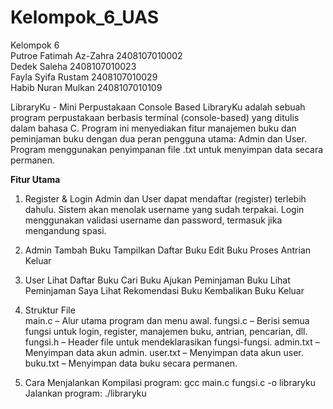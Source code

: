 # **Kelompok_6_UAS** <br>
Kelompok 6 <br>
Putroe Fatimah Az-Zahra 2408107010002 <br>
Dedek Saleha 2408107010023 <br>
Fayla Syifa Rustam 2408107010029 <br>
Habib Nuran Mulkan 2408107010109 <br>

LibraryKu - Mini Perpustakaan Console Based
LibraryKu adalah sebuah program perpustakaan berbasis terminal (console-based) yang ditulis dalam bahasa C. Program ini menyediakan fitur manajemen buku dan peminjaman buku dengan dua peran pengguna utama: Admin dan User. Program menggunakan penyimpanan file .txt untuk menyimpan data secara permanen.

**Fitur Utama**
1. Register & Login
   Admin dan User dapat mendaftar (register) terlebih dahulu.
   Sistem akan menolak username yang sudah terpakai.
   Login menggunakan validasi username dan password, termasuk jika mengandung spasi.
   
2. Admin
   Tambah Buku
   Tampilkan Daftar Buku
   Edit Buku
   Proses Antrian
   Keluar
   
4. User
   Lihat Daftar Buku
   Cari Buku
   Ajukan Peminjaman Buku
   Lihat Peminjaman Saya
   Lihat Rekomendasi Buku
   Kembalikan Buku
   Keluar
   
5. Struktur File<br>
   main.c – Alur utama program dan menu awal.
   fungsi.c – Berisi semua fungsi untuk login, register, manajemen buku, antrian, pencarian, dll.
   fungsi.h – Header file untuk mendeklarasikan fungsi-fungsi.
   admin.txt – Menyimpan data akun admin.
   user.txt – Menyimpan data akun user.
   buku.txt – Menyimpan data buku secara permanen.

6. Cara Menjalankan
    Kompilasi program:
    gcc main.c fungsi.c -o libraryku
    Jalankan program:
   ./libraryku




